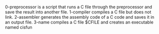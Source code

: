 0-preprocessor is a script that runs a C file through the preprocessor and save the result into another file.
1-compiler compiles a C file but does not link.
2-assembler generates the assembly code of a C code and saves it in an output file.
3-name compiles a C file $CFILE and creates an executable named cisfun
